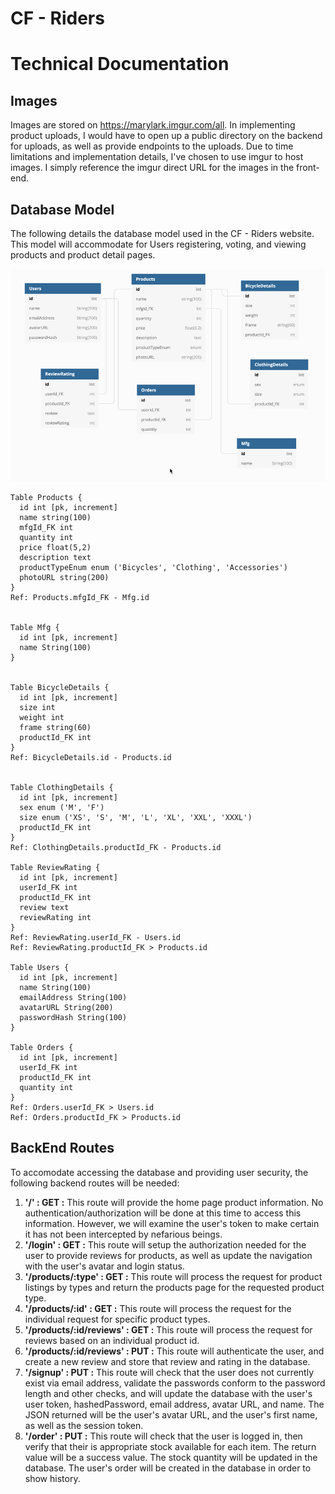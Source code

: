 # CF - Riders

# Technical Documentation

## Images

Images are stored on https://marylark.imgur.com/all.  In implementing product uploads, I would have to open up a public directory on the backend for uploads, as well as provide endpoints to the uploads.  Due to time limitations and implementation details, I've chosen to use imgur to host images.  I simply reference the imgur direct URL for the images in the front-end.

## Database Model

The following details the database model used in the CF - Riders website.  This model will accommodate for Users registering, voting, and viewing products and product detail pages.

![DB Model](./images/dbModel.png)

```
Table Products {
  id int [pk, increment]
  name string(100)
  mfgId_FK int
  quantity int
  price float(5,2)
  description text
  productTypeEnum enum ('Bicycles', 'Clothing', 'Accessories')
  photoURL string(200)
}
Ref: Products.mfgId_FK - Mfg.id


Table Mfg {
  id int [pk, increment]
  name String(100)
}


Table BicycleDetails {
  id int [pk, increment]
  size int
  weight int 
  frame string(60)
  productId_FK int 
}
Ref: BicycleDetails.id - Products.id


Table ClothingDetails {
  id int [pk, increment]
  sex enum ('M', 'F')
  size enum ('XS', 'S', 'M', 'L', 'XL', 'XXL', 'XXXL')
  productId_FK int
}
Ref: ClothingDetails.productId_FK - Products.id

Table ReviewRating {
  id int [pk, increment]
  userId_FK int
  productId_FK int
  review text
  reviewRating int
}
Ref: ReviewRating.userId_FK - Users.id
Ref: ReviewRating.productId_FK > Products.id

Table Users {
  id int [pk, increment]
  name String(100)
  emailAddress String(100)
  avatarURL String(200)
  passwordHash String(100)
}

Table Orders {
  id int [pk, increment]
  userId_FK int
  productId_FK int
  quantity int 
}
Ref: Orders.userId_FK > Users.id
Ref: Orders.productId_FK > Products.id

```

## BackEnd Routes

To accomodate accessing the database and providing user security, the following backend routes will be needed:

1. **'/' : GET :** This route will provide the home page product information.  No authentication/authorization will be done at this time to access this information.  However, we will examine the user's token to make certain it has not been intercepted by nefarious beings.
2. **'/login' : GET :**  This route will setup the authorization needed for the user to provide reviews for products, as well as update the navigation with the user's avatar and login status.
3. **'/products/:type' : GET :** This route will process the request for product listings by types and return the products page for the requested product type.
4. **'/products/:id' : GET :** This route will process the request for the individual request for specific product types.
5. **'/products/:id/reviews' : GET :** This route will process the request for reviews based on an individual product id.
6. **'/products/:id/reviews' : PUT :** This route will authenticate the user, and create a new review and store that review and rating in the database.
7. **'/signup' : PUT :** This route will check that the user does not currently exist via email address, validate the passwords conform to the password length and other checks, and will update the database with the user's user token, hashedPassword, email address, avatar URL, and name.  The JSON returned will be the user's avatar URL, and the user's first name, as well as the session token.
8. **'/order' : PUT :** This route will check that the user is logged in, then verify that their is appropriate stock available for each item.  The return value will be a success value.  The stock quantity will be updated in the database.    The user's order will be created in the database in order to show history.
